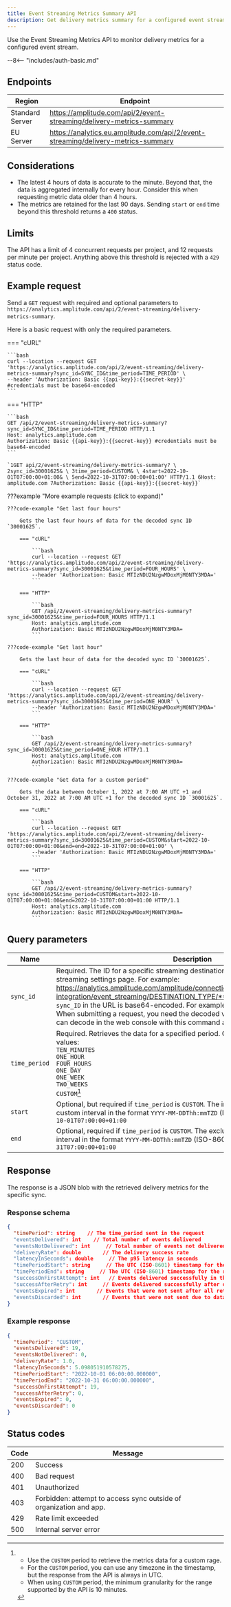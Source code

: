 ```yaml
---
title: Event Streaming Metrics Summary API
description: Get delivery metrics summary for a configured event stream using the the Event Streaming Metrics API.
---
```


Use the Event Streaming Metrics API to monitor delivery metrics for a configured event stream. 

--8<-- "includes/auth-basic.md"

## Endpoints

|Region|Endpoint|
|------|-------|
|Standard Server|<https://amplitude.com/api/2/event-streaming/delivery-metrics-summary>|
|EU Server|<https://analytics.eu.amplitude.com/api/2/event-streaming/delivery-metrics-summary>|

## Considerations

- The latest 4 hours of data is accurate to the minute. Beyond that, the data is aggregated internally for every hour. Consider this when requesting metric data older than 4 hours.
- The metrics are retained for the last 90 days. Sending `start` or `end` time beyond this threshold returns a `400` status. 

## Limits

The API has a limit of 4 concurrent requests per project, and 12 requests per minute per project. Anything above this threshold is rejected with a `429` status code.

## Example request

Send a `GET` request with required and optional parameters to `https://analytics.amplitude.com/api/2/event-streaming/delivery-metrics-summary`. 

Here is a basic request with only the required parameters. 

=== "cURL"

    ```bash
    curl --location --request GET 'https://analytics.amplitude.com/api/2/event-streaming/delivery-metrics-summary?sync_id=SYNC_ID&time_period=TIME_PERIOD' \
    --header 'Authorization: Basic {{api-key}}:{{secret-key}}' #credentials must be base64-encoded
    ```

=== "HTTP"

    ```bash
    GET /api/2/event-streaming/delivery-metrics-summary?sync_id=SYNC_ID&time_period=TIME_PERIOD HTTP/1.1
    Host: analytics.amplitude.com
    Authorization: Basic {{api-key}}:{{secret-key}} #credentials must be base64-encoded
    ```

    `1GET api/2/event-streaming/delivery-metrics-summary? \ 2sync_id=30001625& \ 3time_period=CUSTOM& \ 4start=2022-10-01T07:00:00+01:00& \ 5end=2022-10-31T07:00:00+01:00' HTTP/1.1 6Host: amplitude.com 7Authorization: Basic {{api-key}}:{{secret-key}}`

???example "More example requests (click to expand)"

    ???code-example "Get last four hours"

        Gets the last four hours of data for the decoded sync ID `30001625`.

        === "cURL"

            ```bash
            curl --location --request GET 'https://analytics.amplitude.com/api/2/event-streaming/delivery-metrics-summary?sync_id=30001625&time_period=FOUR_HOURS' \
            --header 'Authorization: Basic MTIzNDU2NzgwMDoxMjM0NTY3MDA='
            ```

        === "HTTP"

            ```bash
            GET /api/2/event-streaming/delivery-metrics-summary?sync_id=30001625&time_period=FOUR_HOURS HTTP/1.1
            Host: analytics.amplitude.com
            Authorization: Basic MTIzNDU2NzgwMDoxMjM0NTY3MDA=
            ```

    ???code-example "Get last hour"

        Gets the last hour of data for the decoded sync ID `30001625`.

        === "cURL"

            ```bash
            curl --location --request GET 'https://analytics.amplitude.com/api/2/event-streaming/delivery-metrics-summary?sync_id=30001625&time_period=ONE_HOUR' \
            --header 'Authorization: Basic MTIzNDU2NzgwMDoxMjM0NTY3MDA='
            ```

        === "HTTP"

            ```bash
            GET /api/2/event-streaming/delivery-metrics-summary?sync_id=30001625&time_period=ONE_HOUR HTTP/1.1
            Host: analytics.amplitude.com
            Authorization: Basic MTIzNDU2NzgwMDoxMjM0NTY3MDA=
            ```

    ???code-example "Get data for a custom period"

        Gets the data between October 1, 2022 at 7:00 AM UTC +1 and October 31, 2022 at 7:00 AM UTC +1 for the decoded sync ID `30001625`.

        === "cURL"

            ```bash
            curl --location --request GET 'https://analytics.amplitude.com/api/2/event-streaming/delivery-metrics-summary?sync_id=30001625&time_period=CUSTOM&start=2022-10-01T07:00:00+01:00&end=end=2022-10-31T07:00:00+01:00' \
            --header 'Authorization: Basic MTIzNDU2NzgwMDoxMjM0NTY3MDA='
            ```

        === "HTTP"

            ```bash
            GET /api/2/event-streaming/delivery-metrics-summary?sync_id=30001625&time_period=CUSTOM&start=2022-10-01T07:00:00+01:00&end=2022-10-31T07:00:00+01:00 HTTP/1.1
            Host: analytics.amplitude.com
            Authorization: Basic MTIzNDU2NzgwMDoxMjM0NTY3MDA=
            ```

## Query parameters

|<div class ="big-column">Name</div>|Description|
|-----|----------|
|`sync_id`|  <span class="required">Required</span>. The ID for a specific streaming destination, found in the URL of the streaming settings page. For example: https://analytics.amplitude.com/amplitude/connections/project/PROJECT_ID/setup-integration/event_streaming/DESTINATION_TYPE/**SYNC_ID**/settings.<br> The `sync_ID` in the URL is base64-encoded. For example, `MzAwMDE2MjU=`. <br> When submitting a request, you need the decoded value, for example `30001625`. You can decode in the web console with this command `atob('MzAwMDE2MjU=')`|
|`time_period`|  <span class="required">Required</span>. Retrieves the data for a specified period. Can be one of the following values:<br>`TEN_MINUTES`<br>`ONE_HOUR`<br> `FOUR_HOURS`<br> `ONE_DAY`<br> `ONE_WEEK`<br> `TWO_WEEKS`<br> `CUSTOM`[^1]|
|`start`| <span class="optional">Optional</span>, but <span class="required">required if `time_period` is `CUSTOM`</span>. The inclusive starting time of the custom interval in the format `YYYY-MM-DDThh:mmTZD` (ISO-8601). For example, `2022-10-01T07:00:00+01:00`|
|`end`|<span class="optional">Optional</span>, <span class="required">required if `time_period` is `CUSTOM`</span>. The exclusive end time of the custom interval in the format `YYYY-MM-DDThh:mmTZD` (ISO-8601). For example, `2022-10-31T07:00:00+01:00`|

[^1]:
    - Use the `CUSTOM` period to retrieve the metrics data for a custom rage.
    - For the `CUSTOM` period, you can use any timezone in the timestamp, but the response from the API is always in UTC.
    -  When using `CUSTOM` period, the minimum granularity for the range supported by the API is 10 minutes.

## Response

The response is a JSON blob with the retrieved delivery metrics for the specific sync.

### Response schema

```json
{
  "timePeriod": string    // The time_period sent in the request
  "eventsDelivered": int    // Total number of events delivered
  "eventsNotDelivered": int     // Total number of events not delivered
  "deliveryRate": double       // The delivery success rate
  "latencyInSeconds": double     // The p95 latency in seconds 
  "timePeriodStart": string     // The UTC (ISO-8601) timestamp for the request start time
  "timePeriodEnd": string     // The UTC (ISO-8601) timestamp for the request end time
  "successOnFirstAttempt": int   // Events delivered successfully in the first attempt
  "successAfterRetry": int     // Events delivered successfully after one or more retries
  "eventsExpired": int       // Events that were not sent after all retry attempts
  "eventsDiscarded": int       // Events that were not sent due to data incomplete/invalid
}
```

### Example response

```json
{
  "timePeriod": "CUSTOM",
  "eventsDelivered": 19,
  "eventsNotDelivered": 0,
  "deliveryRate": 1.0,
  "latencyInSeconds": 5.098051910578275,
  "timePeriodStart": "2022-10-01 06:00:00.000000",
  "timePeriodEnd": "2022-10-31 06:00:00.000000",
  "successOnFirstAttempt": 19,
  "successAfterRetry": 0,
  "eventsExpired": 0,
  "eventsDiscarded": 0
}
```

## Status codes

|Code|Message|
|----|-------|
|200|Success|
|400|Bad request|
|401|Unauthorized|
|403|Forbidden: attempt to access sync outside of organization and app.|
|429|Rate limit exceeded|
|500|Internal server error|